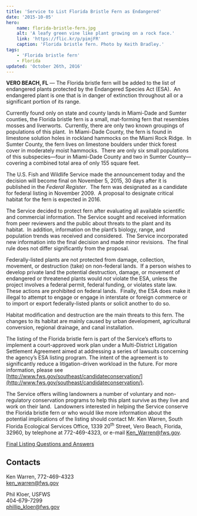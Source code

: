 ```yaml
---
title: 'Service to List Florida Bristle Fern as Endangered'
date: '2015-10-05'
hero:
    name: florida-bristle-fern.jpg
    alt: 'A leafy green vine like plant growing on a rock face.'
    link: 'https://flic.kr/p/pimjFR'
    caption: 'Florida bristle fern. Photo by Keith Bradley.'
tags:
    - 'Florida bristle fern'
    - Florida
updated: 'October 26th, 2016'
---
```


**VERO BEACH, FL** &mdash; The Florida bristle fern will be added to the list of endangered plants protected by the Endangered Species Act (ESA).  An endangered plant is one that is in danger of extinction throughout all or a significant portion of its range.

Currently found only on state and county lands in Miami-Dade and Sumter counties, the Florida bristle fern is a small, mat-forming fern that resembles mosses and liverworts.  Currently, there are only two known groupings of populations of this plant.  In Miami-Dade County, the fern is found in limestone solution holes in rockland hammocks on the Miami Rock Ridge.  In Sumter County, the fern lives on limestone boulders under thick forest cover in moderately moist hammocks.  There are only six small populations of this subspecies—four in Miami-Dade County and two in Sumter County—covering a combined total area of only 155 square feet. 

The U.S. Fish and Wildlife Service made the announcement today and the decision will become final on November 5, 2015, 30 days after it is published in the _Federal Register_.  The fern was designated as a candidate for federal listing in November 2009.  A proposal to designate critical habitat for the fern is expected in 2016.

The Service decided to protect fern after evaluating all available scientific and commercial information. The Service sought and received information from peer reviewers and the public about threats to the plant and its habitat.  In addition, information on the plant’s biology, range, and population trends was received and considered.  The Service incorporated new information into the final decision and made minor revisions.  The final rule does not differ significantly from the proposal.

Federally-listed plants are not protected from damage, collection, movement, or destruction (take) on non-federal lands.  If a person wishes to develop private land the potential destruction, damage, or movement of endangered or threatened plants would _not_ violate the ESA, unless the project involves a federal permit, federal funding, or violates state law.  These actions are prohibited on federal lands.  Finally, the ESA does make it illegal to attempt to engage or engage in interstate or foreign commerce or to import or export federally-listed plants or solicit another to do so.

Habitat modification and destruction are the main threats to this fern. The changes to its habitat are mainly caused by urban development, agricultural conversion, regional drainage, and canal installation.

The listing of the Florida bristle fern is part of the Service’s efforts to implement a court-approved work plan under a Multi-District Litigation Settlement Agreement aimed at addressing a series of lawsuits concerning the agency’s ESA listing program. The intent of the agreement is to significantly reduce a litigation-driven workload in the future. For more information, please see [http://www.fws.gov/southeast/candidateconservation/](http://www.fws.gov/southeast/candidateconservation/).

The Service offers willing landowners a number of voluntary and non-regulatory conservation programs to help this plant survive as they live and work on their land.  Landowners interested in helping the Service conserve the Florida bristle fern or who would like more information about the potential implications of the listing should contact Mr. Ken Warren, South Florida Ecological Services Office, 1339 20<sup>th</sup> Street, Vero Beach, Florida, 32960, by telephone at 772-469-4323, or e-mail [Ken_Warren@fws.gov](mailto:Ken_Warren@fws.gov).

[Final Listing Questions and Answers](http://fws.gov/southeast/news/pdf/florida-bristle-fern-final-listing-questions-and-answers.pdf)

## Contacts

Ken Warren, 772-469-4323  
[ken_warren@fws.gov](mailto:ken_warren@fws.gov)

Phil Kloer, USFWS  
404-679-7299  
[phillip_kloer@fws.gov](mailto:phillip_kloer@fws.gov)
